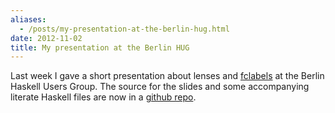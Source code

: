 ```yaml
---
aliases:
  - /posts/my-presentation-at-the-berlin-hug.html
date: 2012-11-02
title: My presentation at the Berlin HUG
---
```


Last week I gave a short presentation about lenses and
[fclabels](http://hackage.haskell.org/package/fclabels) at the Berlin Haskell
Users Group. The source for the slides and some accompanying literate Haskell
files are now in a [github
repo](https://github.com/chriseidhof/presentation-lenses).&#10;
